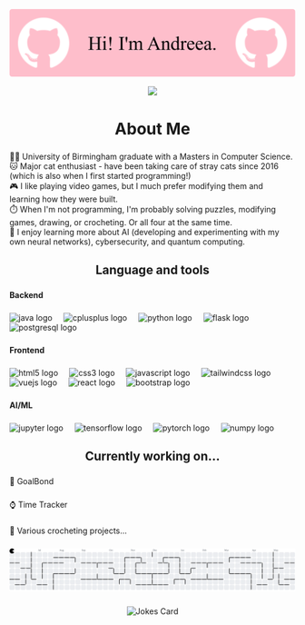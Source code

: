 ![Header](./banner.png)

<div align="center">
  <img height="300" src="https://media3.giphy.com/media/v1.Y2lkPTc5MGI3NjExajY5OHRrcWRmazhqd3ZqZWc1YjhnYW5nNnpvaTEwMW04b2FhcDY2MiZlcD12MV9pbnRlcm5hbF9naWZfYnlfaWQmY3Q9Zw/Sm9AfJRiZofjlrkAAl/giphy.gif"  />
</div>

###

<div align="center">
</div>

###

<h1 align="center">About Me</h1>

###

<p align="left">👩‍💻 University of Birmingham graduate with a Masters in Computer Science. <br>🐱 Major cat enthusiast - have been taking care of stray cats since 2016 (which is also when I first started programming!)<br>🎮 I like playing video games, but I much prefer modifying them and learning how they were built. <br>⏱️ When I'm not programming, I'm probably solving puzzles, modifying games, drawing, or crocheting. Or all four at the same time.<br>💭 I enjoy learning more about AI (developing and experimenting with my own neural networks), cybersecurity, and quantum computing.</p>

###

<h2 align="center">Language and tools</h2>

###

<h4 align="left">Backend</h4>

###

<div align="left">
  <img src="https://cdn.jsdelivr.net/gh/devicons/devicon/icons/java/java-original.svg" height="40" alt="java logo"  />
  <img width="12" />
  <img src="https://cdn.jsdelivr.net/gh/devicons/devicon/icons/cplusplus/cplusplus-original.svg" height="40" alt="cplusplus logo"  />
  <img width="12" />
  <img src="https://cdn.jsdelivr.net/gh/devicons/devicon/icons/python/python-original.svg" height="40" alt="python logo"  />
  <img width="12" />
  <img src="https://cdn.jsdelivr.net/gh/devicons/devicon/icons/flask/flask-original.svg" height="40" alt="flask logo"  />
  <img width="12" />
  <img src="https://cdn.jsdelivr.net/gh/devicons/devicon/icons/postgresql/postgresql-original.svg" height="40" alt="postgresql logo"  />
</div>

###

<h4 align="left">Frontend</h4>

###

<div align="left">
  <img src="https://cdn.jsdelivr.net/gh/devicons/devicon/icons/html5/html5-original.svg" height="40" alt="html5 logo"  />
  <img width="12" />
  <img src="https://cdn.jsdelivr.net/gh/devicons/devicon/icons/css3/css3-original.svg" height="40" alt="css3 logo"  />
  <img width="12" />
  <img src="https://cdn.jsdelivr.net/gh/devicons/devicon/icons/javascript/javascript-original.svg" height="40" alt="javascript logo"  />
  <img width="12" />
  <img src="https://cdn.jsdelivr.net/gh/devicons/devicon/icons/tailwindcss/tailwindcss-original-wordmark.svg" height="40" alt="tailwindcss logo"  />
  <img width="12" />
  <img src="https://cdn.jsdelivr.net/gh/devicons/devicon/icons/vuejs/vuejs-original.svg" height="40" alt="vuejs logo"  />
  <img width="12" />
  <img src="https://cdn.jsdelivr.net/gh/devicons/devicon/icons/react/react-original.svg" height="40" alt="react logo"  />
  <img width="12" />
  <img src="https://cdn.jsdelivr.net/gh/devicons/devicon/icons/bootstrap/bootstrap-original.svg" height="40" alt="bootstrap logo"  />
</div>

###

<h4 align="left">AI/ML</h4>

###

<div align="left">
  <img src="https://cdn.jsdelivr.net/gh/devicons/devicon/icons/jupyter/jupyter-original.svg" height="40" alt="jupyter logo"  />
  <img width="12" />
  <img src="https://cdn.jsdelivr.net/gh/devicons/devicon/icons/tensorflow/tensorflow-original.svg" height="40" alt="tensorflow logo"  />
  <img width="12" />
  <img src="https://cdn.jsdelivr.net/gh/devicons/devicon/icons/pytorch/pytorch-original.svg" height="40" alt="pytorch logo"  />
  <img width="12" />
  <img src="https://cdn.jsdelivr.net/gh/devicons/devicon/icons/numpy/numpy-original.svg" height="40" alt="numpy logo"  />
</div>

###

<h2 align="center">Currently working on...</h2>

###

<p align="left">🎯 GoalBond</p>

###

<p align="left">⌚ Time Tracker</p>

###

<p align="left">🧶 Various crocheting projects...</p>

###

<picture>
  <source media="(prefers-color-scheme: dark)" srcset="https://raw.githubusercontent.com/andreeeeeea]/andreeeeeea/output/pacman-contribution-graph-dark.svg">
  <source media="(prefers-color-scheme: light)" srcset="https://raw.githubusercontent.com/andreeeeeea/andreeeeeea/output/pacman-contribution-graph.svg">
  <img alt="pacman contribution graph" src="https://raw.githubusercontent.com/andreeeeeea/andreeeeeea/output/pacman-contribution-graph.svg">
</picture>

###

<p align="center">
  <img src="https://readme-jokes.vercel.app/api?bgColor=%23FEBECB&qColor=%23000000&aColor=%23000000&textColor=%23000000&codeColor=%23000000&borderColor=%23ffffff" alt="Jokes Card" />
</p>

###


<!--
**andreeeeeea/andreeeeeea** is a ✨ _special_ ✨ repository because its `README.md` (this file) appears on your GitHub profile.

Here are some ideas to get you started:

- 🔭 I’m currently working on ...
- 🌱 I’m currently learning ...
- 👯 I’m looking to collaborate on ...
- 🤔 I’m looking for help with ...
- 💬 Ask me about ...
- 📫 How to reach me: ...
- 😄 Pronouns: ...
- ⚡ Fun fact: ...
-->
